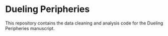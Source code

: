 # Dueling Peripheries

This repository contains the data cleaning and analysis code for the Dueling Peripheries manuscript.  
